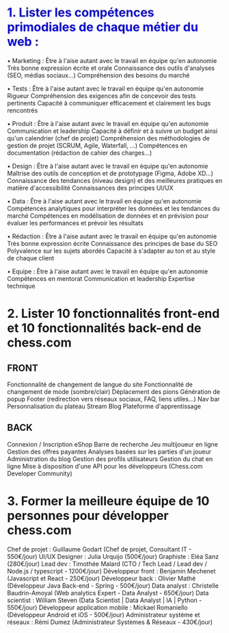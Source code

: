 # <span style="color:blue">1. Lister les compétences primodiales de chaque métier du web : </span>
• Marketing :
Être à l'aise autant avec le travail en équipe qu'en autonomie
Très bonne expression écrite et orale
Connaissance des outils d'analyses (SEO, médias sociaux...)
Compréhension des besoins du marché

• Tests :
Être à l'aise autant avec le travail en équipe qu'en autonomie
Rigueur
Compréhension des exigences afin de concevoir des tests pertinents
Capacité à communiquer efficacement et clairement les bugs rencontrés

• Produit :
Être à l'aise autant avec le travail en équipe qu'en autonomie
Communication et leadership
Capacité à définir et à suivre un budget ainsi qu'un calendrier (chef de projet)
Compréhension des méthodologies de gestion de projet (SCRUM, Agile, Waterfall, ...)
Compétences en documentation (rédaction de cahier des charges...)

• Design :
Être à l'aise autant avec le travail en équipe qu'en autonomie
Maîtrise des outils de conception et de prototypage (Figma, Adobe XD...)
Connaissance des tendances (niveau design) et des meilleures pratiques en matière d'accessibilité
Connaissances des principes UI/UX

• Data :
Être à l'aise autant avec le travail en équipe qu'en autonomie
Compétences analytiques pour interpréter les données et les tendances du marché
Compétences en modélisation de données et en prévision pour évaluer les performances et prévoir les résultats

• Rédaction :
Être à l'aise autant avec le travail en équipe qu'en autonomie
Très bonne expression écrite
Connaissance des principes de base du SEO
Polyvalence sur les sujets abordés
Capacité à s'adapter au ton et au style de chaque client

• Equipe :
Être à l'aise autant avec le travail en équipe qu'en autonomie
Compétences en mentorat
Communication et leadership
Expertise technique 


# 2. Lister 10 fonctionnalités front-end et 10 fonctionnalités back-end de chess.com
## FRONT
Fonctionnalité de changement de langue du site
Fonctionnalité de changement de mode (sombre/clair)
Déplacement des pions
Génération de popup
Footer (redirection vers réseaux sociaux, FAQ, liens utiles...)
Nav bar
Personnalisation du plateau
Stream
Blog
Plateforme d'apprentissage

## BACK
Connexion / Inscription
eShop
Barre de recherche
Jeu multijoueur en ligne
Gestion des offres payantes
Analyses basées sur les parties d'un joueur
Administration du blog
Gestion des profils utilisateurs
Gestion du chat en ligne
Mise à disposition d'une API pour les développeurs (Chess.com Developer Community)


# 3. Former la meilleure équipe de 10 personnes pour développer chess.com
Chef de projet : Guillaume Godart (Chef de projet, Consultant IT - 550€/jour)
UI/UX Designer : Julia Urquijo (500€/jour)
Graphiste : Eléa Sanz (280€/jour)
Lead dev : Timothée Malard (CTO / Tech Lead / Lead dev / Node.js / typescript - 1200€/jour)
Développeur front : Benjamin Mechenet (Javascript et React - 250€/jour)
Développeur back : Olivier Mathé (Développeur Java Back-end - Spring - 500€/jour)
Data analyst : Christelle Baudrin-Amoyal (Web analytics Expert - Data Analyst - 650€/jour)
Data scientist : William Steven (Data Scientist | Data Analyst | IA | Python - 550€/jour)
Développeur application mobile : Mickael Romaniello (Développeur Android et iOS - 500€/jour)
Administrateur système et réseaux : Rémi Dumez (Administrateur Systèmes & Réseaux - 430€/jour)

